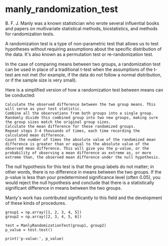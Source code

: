 # manly_randomization_test

B. F. J. Manly was a known statistician who wrote several influential books and papers on multivariate statistical methods, biostatistics, and methods for randomization tests.

A randomization test is a type of non-parametric test that allows us to test hypotheses without requiring assumptions about the specific distribution of the data. It's also known as a permutation test or re-randomization test.

In the case of comparing means between two groups, a randomization test can be used in place of a traditional t-test when the assumptions of the t-test are not met (for example, if the data do not follow a normal distribution, or if the sample size is very small).

Here is a simplified version of how a randomization test between means can be conducted:

    Calculate the observed difference between the two group means. This will serve as your test statistic.
    Combine all the observations from both groups into a single group.
    Randomly divide this combined group into two new groups, making sure the group sizes match the original group sizes.
    Calculate the mean difference for these randomized groups.
    Repeat steps 3-4 thousands of times, each time recording the calculated mean difference.
    Count the number of times the absolute value of the randomized mean difference is greater than or equal to the absolute value of the observed mean difference. This will give you the p-value, or the probability of observing a mean difference as extreme as, or more extreme than, the observed mean difference under the null hypothesis.

The null hypothesis for this test is that the group labels do not matter; in other words, there is no difference in means between the two groups. If the p-value is less than your predetermined significance level (often 0.05), you would reject the null hypothesis and conclude that there is a statistically significant difference in means between the two groups.

Manly's work has contributed significantly to this field and the development of these kinds of procedures.

```
group1 = np.array([1, 2, 3, 4, 5])
group2 = np.array([2, 3, 4, 5, 6])

test = ManlyRandomizationTest(group1, group2)
p_value = test.test()

print('p-value:', p_value)

```

